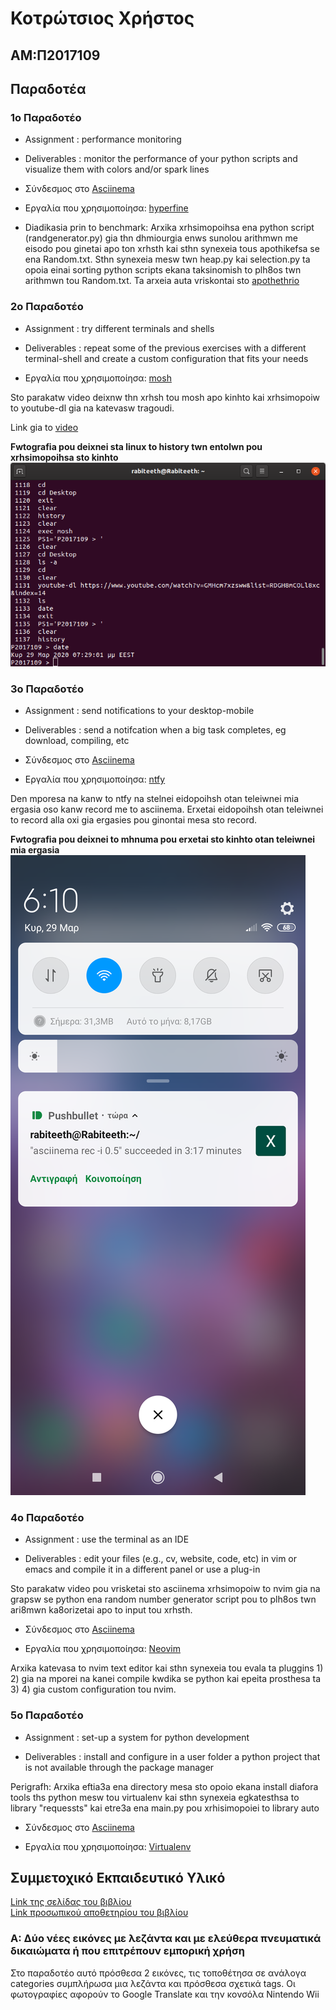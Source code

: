 # Κοτρώτσιος Χρήστος

## ΑΜ:Π2017109

## Παραδοτέα

### 1ο Παραδοτέο

* Assignment : performance monitoring

* Deliverables : monitor the performance of your python scripts and visualize them with colors and/or spark lines

* Σύνδεσμος στο [Asciinema](https://asciinema.org/a/314571)

* Εργαλία που χρησιμοποίησα: [hyperfine](https://github.com/sharkdp/hyperfine)

* Diadikasia prin to benchmark: Arxika xrhsimopoihsa ena python script (randgenerator.py) gia thn dhmiourgia enws sunolou arithmwn me eisodo pou ginetai apo ton xrhsth kai sthn synexeia tous apothikefsa se ena Random.txt. Sthn synexeia mesw twn heap.py kai selection.py ta opoia einai sorting python scripts ekana taksinomish to plh8os twn arithmwn tou Random.txt. Ta arxeia auta vriskontai sto [apothethrio](https://github.com/chriskotrotsios/python-sorting-scripts)


### 2ο Παραδοτέο


* Assignment : try different terminals and shells

* Deliverables : repeat some of the previous exercises with a different terminal-shell and create a custom configuration that fits your needs

* Εργαλία που χρησιμοποίησα: [mosh](https://mosh.org/)

Sto parakatw video deixnw thn xrhsh tou mosh apo kinhto kai xrhsimopoiw to youtube-dl gia na katevasw tragoudi.

Link gia to [video](https://vimeo.com/401915913#)

**Fwtografia pou deixnei sta linux to history twn entolwn pou xrhsimopoihsa sto kinhto**<br/>
![mosh](images/sw_assignment_02.png)


### 3ο Παραδοτέο


* Assignment : send notifications to your desktop-mobile

* Deliverables : send a notifcation when a big task completes, eg download, compiling, etc

* Σύνδεσμος στο [Asciinema](https://asciinema.org/a/314576)

* Εργαλία που χρησιμοποίησα: [ntfy](https://github.com/dschep/ntfy/)

Den mporesa na kanw to ntfy na stelnei eidopoihsh otan teleiwnei mia ergasia oso kanw record me to asciinema. Erxetai eidopoihsh otan teleiwnei to record alla oxi gia ergasies pou ginontai mesa sto record.

**Fwtografia pou deixnei to mhnuma pou erxetai sto kinhto otan teleiwnei mia ergasia**<br/>
![pushbullet](images/ntfypush.png)


### 4ο Παραδοτέο

* Assignment : use the terminal as an IDE

* Deliverables : edit your files (e.g., cv, website, code, etc) in vim or emacs and compile it in a different panel or use a plug-in

Sto parakatw video pou vrisketai sto asciinema xrhsimopoiw to nvim gia na grapsw se python ena random number generator script pou to plh8os twn ari8mwn ka8orizetai apo to input tou xrhsth.
* Σύνδεσμος στο [Asciinema](https://asciinema.org/a/314626)

* Εργαλία που χρησιμοποίησα: [Neovim](https://github.com/neovim/neovim)

Arxika katevasa to nvim text editor kai sthn synexeia tou evala ta pluggins 1) 2) gia na mporei na kanei compile kwdika se python kai epeita prosthesa ta 3) 4) gia custom configuration tou nvim.


### 5ο Παραδοτέο

* Assignment : set-up a system for python development

* Deliverables : install and configure in a user folder a python project that is not available through the package manager

Perigrafh: Arxika eftia3a ena directory mesa sto opoio ekana install diafora tools ths python mesw tou virtualenv kai sthn synexeia egkatesthsa to library "requessts" kai etre3a ena main.py pou xrhisimopoiei to library auto
* Σύνδεσμος στο [Asciinema](https://asciinema.org/a/314715)

* Εργαλία που χρησιμοποίησα: [Virtualenv](https://docs.python-guide.org/dev/virtualenvs/)




## Συμμετοχικό Εκπαιδευτικό Υλικό

[Link της σελίδας του βιβλίου](https://chriskotrotsios.netlify.com)</br>
[Link προσωπικού αποθετηρίου του βιβλίου](https://github.com/chriskotrotsios/gr)

### A: Δύο νέες εικόνες με λεζάντα και με ελεύθερα πνευματικά δικαιώματα ή που επιτρέπουν εμπορική χρήση
Στο παραδοτέο αυτό πρόσθεσα 2 εικόνες, τις τοποθέτησα σε ανάλογα categories συμπλήρωσα μια λεζάντα και πρόσθεσα σχετικά tags. Οι φωτογραφίες αφορούν το Google Translate και την κονσόλα Nintendo Wii
